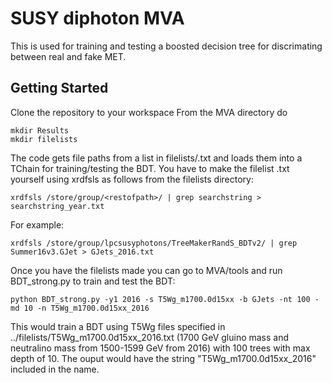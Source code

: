 # SUSY diphoton MVA

This is used for training and testing a boosted decision tree for discrimating between real and fake MET.

##  Getting Started
Clone the repository to your workspace
From the MVA directory do

```
mkdir Results
mkdir filelists
```

The code gets file paths from a list in filelists/<filename>.txt and loads them into a TChain for training/testing the BDT.
You have to make the filelist <filename>.txt yourself using xrdfsls as follows from the filelists directory:
```
xrdfsls /store/group/<restofpath>/ | grep searchstring > searchstring_year.txt
```
For example:
```
xrdfsls /store/group/lpcsusyphotons/TreeMakerRandS_BDTv2/ | grep Summer16v3.GJet > GJets_2016.txt
```

Once you have the filelists made you can go to MVA/tools and run BDT_strong.py to train and test the BDT:
```
python BDT_strong.py -y1 2016 -s T5Wg_m1700.0d15xx -b GJets -nt 100 -md 10 -n T5Wg_m1700.0d15xx_2016
```
This would train a BDT using T5Wg files specified in ../filelists/T5Wg_m1700.0d15xx_2016.txt (1700 GeV gluino mass and neutralino mass from 1500-1599 GeV from 2016) with 100 trees with max depth of 10.  The ouput would have the string "T5Wg_m1700.0d15xx_2016" included in the name.
